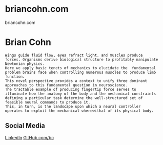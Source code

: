 # briancohn.com
briancohn.com


# Brian Cohn

    Wings guide fluid flow, eyes refract light, and muscles produce forces. Organisms derive biological structure to profitably manipulate Newtonian physics.
    Here we apply basic tenets of mechanics to elucidate the  fundamental problem brains face when controlling numerous muscles to produce limb function.
    This novel perspective provides a context to unify three dominant approaches to this fundamental question in neuroscience.
    The tractable example of producing fingertip force serves to illuminate how the anatomy of the body and the mechanical constraints defining a particular task determine the well-structured set of feasible neural commands to produce it.
    This, in turn, is the landscape upon which a neural controller operates to exploit the mechanical wherewithal of its physical body.

## Social Media
[LinkedIn](https://linkedin.com/in/brianalexandercohn)
[GitHub.com/bc](https://github.com/bc)
